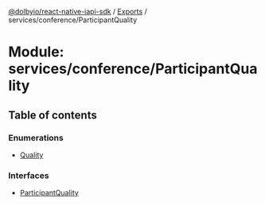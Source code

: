 [@dolbyio/react-native-iapi-sdk](../README.md) / [Exports](../modules.md) / services/conference/ParticipantQuality

# Module: services/conference/ParticipantQuality

## Table of contents

### Enumerations

- [Quality](../enums/services_conference_ParticipantQuality.Quality.md)

### Interfaces

- [ParticipantQuality](../interfaces/services_conference_ParticipantQuality.ParticipantQuality.md)
